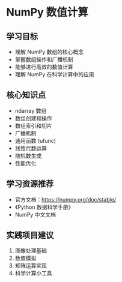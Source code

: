 # NumPy 数值计算

## 学习目标
- 理解 NumPy 数组的核心概念
- 掌握数组操作和广播机制
- 能够进行高效的数值计算
- 理解 NumPy 在科学计算中的应用

## 核心知识点
- ndarray 数组
- 数组创建和操作
- 数组索引和切片
- 广播机制
- 通用函数 (ufunc)
- 线性代数运算
- 随机数生成
- 性能优化

## 学习资源推荐
- 官方文档：https://numpy.org/doc/stable/
- 《Python 数据科学手册》
- NumPy 中文文档

## 实践项目建议
1. 图像处理基础
2. 数值模拟
3. 矩阵运算实现
4. 科学计算小工具
